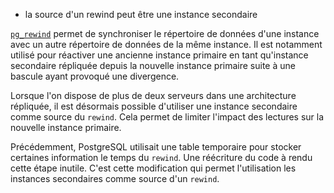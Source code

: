 <!--
Les commits sur ce sujet sont :

* https://git.postgresql.org/gitweb/?p=postgresql.git;a=commit;h=9c4f5192f69ed16c99e0d079f0b5faebd7bad212 

Discussion

* https://www.postgresql.org/message-id/flat/0c5b3783-af52-3ee5-f8fa-6e794061f70d@iki.fi

-->

<div class="slide-content">

* la source d'un rewind peut être une instance secondaire

</div>

<div class="notes">

[`pg_rewind`](https://www.postgresql.org/docs/13/app-pgrewind.html) permet de
synchroniser le répertoire de données d'une instance avec un autre répertoire
de données de la même instance. Il est notamment utilisé pour réactiver une
ancienne instance primaire en tant qu'instance secondaire répliquée depuis la
nouvelle instance primaire suite à une bascule ayant provoqué une divergence.

Lorsque l'on dispose de plus de deux serveurs dans une architecture répliquée,
il est désormais possible d'utiliser une instance secondaire comme source du
`rewind`. Cela permet de limiter l'impact des lectures sur la nouvelle instance
primaire.

Précédemment, PostgreSQL utilisait une table temporaire pour stocker certaines
information le temps du `rewind`. Une réécriture du code à rendu cette étape
inutile. C'est cette modification qui permet l'utilisation les instances
secondaires comme source d'un `rewind`.

</div>
